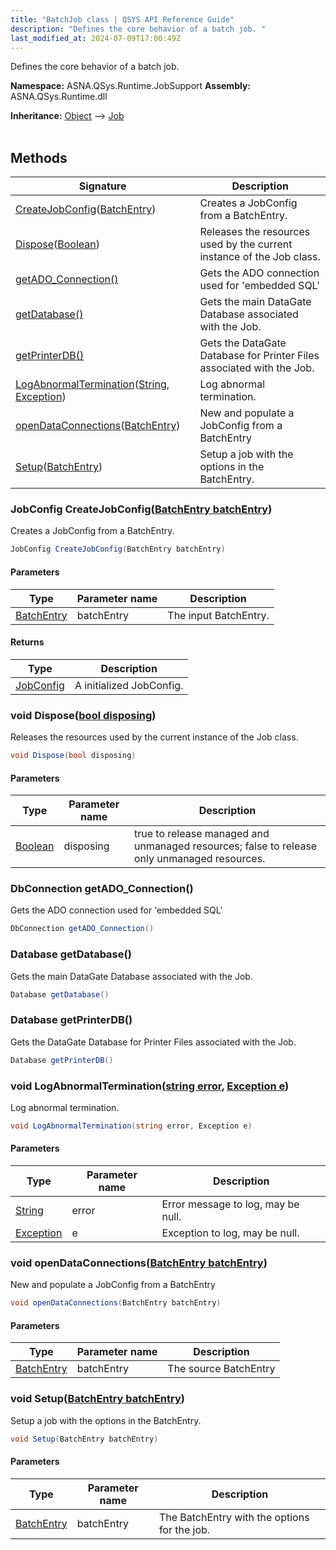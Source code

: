 ```yaml
---
title: "BatchJob class | QSYS API Reference Guide"
description: "Defines the core behavior of a batch job. "
last_modified_at: 2024-07-09T17:00:49Z
---
```


Defines the core behavior of a batch job.

**Namespace:** ASNA.QSys.Runtime.JobSupport
**Assembly:** ASNA.QSys.Runtime.dll

**Inheritance:** [Object](https://docs.microsoft.com/en-us/dotnet/api/system.object) --> [Job](/reference/runtime/qsys-runtime-job-support/job.html)
<br>
<br>

## Methods

| Signature | Description |
| --- | --- |
| [CreateJobConfig](#jobconfig-createjobconfigbatchentry-batchentry)([BatchEntry](/reference/runtime/qsys-runtime-job-support/batch-entry.html)) | Creates a JobConfig from a BatchEntry.
| [Dispose](#void-disposebool-disposing)([Boolean](https://docs.microsoft.com/en-us/dotnet/api/system.boolean)) | Releases the resources used by the current instance of the Job class.
| [getADO_Connection()](#dbconnection-getado-connection) | Gets the ADO connection used for 'embedded SQL'
| [getDatabase()](#database-getdatabase) | Gets the main DataGate Database associated with the Job.
| [getPrinterDB()](#database-getprinterdb) | Gets the DataGate Database for Printer Files associated with the Job.
| [LogAbnormalTermination](#void-logabnormalterminationstring-error-exception-e)([String](https://docs.microsoft.com/en-us/dotnet/api/system.string), [Exception](https://docs.microsoft.com/en-us/dotnet/api/system.exception)) | Log abnormal termination.
| [openDataConnections](#void-opendataconnectionsbatchentry-batchentry)([BatchEntry](/reference/runtime/qsys-runtime-job-support/batch-entry.html)) | New and populate a JobConfig from a BatchEntry
| [Setup](#void-setupbatchentry-batchentry)([BatchEntry](/reference/runtime/qsys-runtime-job-support/batch-entry.html)) | Setup a job with the options in the BatchEntry.

### JobConfig CreateJobConfig([BatchEntry batchEntry](/reference/runtime/qsys-runtime-job-support/batch-entry.html))

Creates a JobConfig from a BatchEntry.

```cs
JobConfig CreateJobConfig(BatchEntry batchEntry)
```

#### Parameters

| Type | Parameter name | Description
| --- | --- | ---
| [BatchEntry](/reference/runtime/qsys-runtime-job-support/batch-entry.html) | batchEntry | The input BatchEntry.

#### Returns

| Type | Description
| --- | ---
| [JobConfig](/reference/runtime/qsys-runtime-job-support/job-config.html) | A initialized JobConfig.

### void Dispose([bool disposing](https://docs.microsoft.com/en-us/dotnet/api/system.boolean))

Releases the resources used by the current instance of the Job class.

```cs
void Dispose(bool disposing)
```

#### Parameters

| Type | Parameter name | Description
| --- | --- | ---
| [Boolean](https://docs.microsoft.com/en-us/dotnet/api/system.boolean) | disposing | true to release managed and unmanaged resources; false to release only unmanaged resources.

### DbConnection getADO_Connection()

Gets the ADO connection used for 'embedded SQL'

```cs
DbConnection getADO_Connection()
```

### Database getDatabase()

Gets the main DataGate Database associated with the Job.

```cs
Database getDatabase()
```

### Database getPrinterDB()

Gets the DataGate Database for Printer Files associated with the Job.

```cs
Database getPrinterDB()
```

### void LogAbnormalTermination([string error](https://learn.microsoft.com/en-us/dotnet/api/system.string?view=net-8.0), [Exception e](https://docs.microsoft.com/en-us/dotnet/api/system.exception))

Log abnormal termination.

```cs
void LogAbnormalTermination(string error, Exception e)
```

#### Parameters

| Type | Parameter name | Description
| --- | --- | ---
| [String](https://docs.microsoft.com/en-us/dotnet/api/system.string) | error | Error message to log, may be null.
| [Exception](https://docs.microsoft.com/en-us/dotnet/api/system.exception) | e | Exception to log, may be null.

### void openDataConnections([BatchEntry batchEntry](/reference/runtime/qsys-runtime-job-support/batch-entry.html))

New and populate a JobConfig from a BatchEntry

```cs
void openDataConnections(BatchEntry batchEntry)
```

#### Parameters

| Type | Parameter name | Description
| --- | --- | ---
| [BatchEntry](/reference/runtime/qsys-runtime-job-support/batch-entry.html) | batchEntry | The source BatchEntry

### void Setup([BatchEntry batchEntry](/reference/runtime/qsys-runtime-job-support/batch-entry.html))

Setup a job with the options in the BatchEntry.

```cs
void Setup(BatchEntry batchEntry)
```

#### Parameters

| Type | Parameter name | Description
| --- | --- | ---
| [BatchEntry](/reference/runtime/qsys-runtime-job-support/batch-entry.html) | batchEntry | The BatchEntry with the options for the job.
